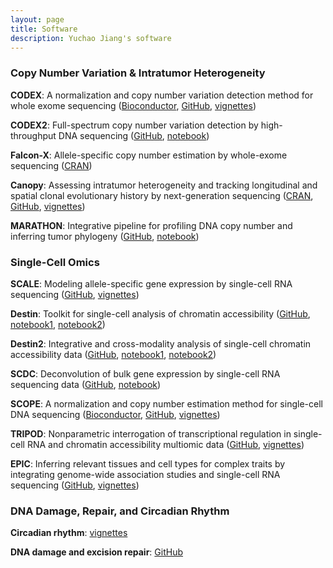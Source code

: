 ```yaml
---
layout: page
title: Software
description: Yuchao Jiang's software
---
```


### Copy Number Variation & Intratumor Heterogeneity

**CODEX**: A normalization and copy number variation detection method for whole exome sequencing ([Bioconductor](http://www.bioconductor.org/packages/release/bioc/html/CODEX.html), [GitHub](https://github.com/yuchaojiang/CODEX), [vignettes](http://www.bioconductor.org/packages/release/bioc/vignettes/CODEX/inst/doc/CODEX_vignettes.pdf))

**CODEX2**: Full-spectrum copy number variation detection by high-throughput DNA sequencing ([GitHub](https://github.com/yuchaojiang/CODEX2), [notebook](http://htmlpreview.github.io/?https://github.com/yuchaojiang/CODEX2/blob/master/demo/CODEX2.html))

**Falcon-X**: Allele-specific copy number estimation by whole-exome sequencing ([CRAN](https://CRAN.R-project.org/package=falconx))

**Canopy**: Assessing intratumor heterogeneity and tracking longitudinal and spatial clonal evolutionary history by next-generation sequencing ([CRAN](https://cran.r-project.org/web/packages/Canopy/index.html), [GitHub](https://github.com/yuchaojiang/Canopy), [vignettes](https://cran.rstudio.com/web/packages/Canopy/vignettes/Canopy_vignettes.pdf))

**MARATHON**: Integrative pipeline for profiling DNA copy number and inferring tumor phylogeny ([GitHub](https://github.com/yuchaojiang/MARATHON), [notebook](https://rawgit.com/yuchaojiang/MARATHON/master/notebook/MARATHON.html))

### Single-Cell Omics

**SCALE**: Modeling allele-specific gene expression by single-cell RNA sequencing ([GitHub](https://github.com/yuchaojiang/SCALE), [vignettes](https://github.com/yuchaojiang/SCALE/blob/master/demo/SCALE_vignettes.pdf))

**Destin**: Toolkit for single-cell analysis of chromatin accessibility ([GitHub](https://github.com/urrutiag/destin), [notebook1](https://rawgit.com/urrutiag/destin/master/package/vignettes/destinBuenrostroMouse.html), [notebook2](https://rawgit.com/urrutiag/destin/master/package/vignettes/destinPreisslP56.html))

**Destin2**: Integrative and cross-modality analysis of single-cell chromatin accessibility data ([GitHub](https://github.com/yuchaojiang/Destin2), [notebook1](http://htmlpreview.github.io/?https://github.com/yuchaojiang/Destin2/blob/main/package/vignettes/destin2vignette_pbmc.html), [notebook2](http://htmlpreview.github.io/?https://github.com/yuchaojiang/Destin2/blob/main/package/vignettes/destin2vignette_brain.html))

**SCDC**: Deconvolution of bulk gene expression by single-cell RNA sequencing data ([GitHub](https://meichendong.github.io/SCDC), [notebook](https://meichendong.github.io/SCDC/articles/SCDC.html))

**SCOPE**: A normalization and copy number estimation method for single-cell DNA sequencing ([Bioconductor](https://bioconductor.org/packages/SCOPE/), [GitHub](https://github.com/rujinwang/SCOPE), [vignettes](http://bioconductor.org/packages/devel/bioc/vignettes/SCOPE/inst/doc/SCOPE_vignette.html))

**TRIPOD**: Nonparametric interrogation of transcriptional regulation in single-cell RNA and chromatin accessibility multiomic data ([GitHub](https://github.com/yuchaojiang/TRIPOD), [vignettes](http://htmlpreview.github.io/?https://github.com/yuchaojiang/TRIPOD/blob/main/vignettes/TRIPOD.html))

**EPIC**: Inferring relevant tissues and cell types for complex traits by integrating genome-wide association studies and single-cell RNA sequencing ([GitHub](https://github.com/rujinwang/EPIC), [vignettes](http://htmlpreview.github.io/?https://github.com/rujinwang/EPIC/blob/master/vignettes/EPIC_vignette.html))

### DNA Damage, Repair, and Circadian Rhythm

**Circadian rhythm**: [vignettes](https://htmlpreview.github.io/?https://github.com/wenwenm183/Circadian_Genes_Benchmark/blob/master/vignettes/Vignettes-of-Circadian-Paper.html)

**DNA damage and excision repair**: [GitHub](https://github.com/yuchaojiang/damage_repair)
